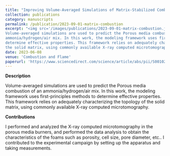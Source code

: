 ```yaml
---
title: "Improving Volume-Averaged Simulations of Matrix-Stabilized Combustion through Direct X-ray µCT Characterization: Application to NH3/H2-air Combustion"
collection: publications
category: manuscripts
permalink: /publication/2023-09-01-matrix-combustion
excerpt: "<img src='/images/publications/2023-09-01-matrix-combustion.jpg' width='400'><br/>
Volume-averaged simulations are used to predict the Porous media combustion of an
ammonia/hydrogen/air mix. In this work, the modeling framework uses first-principles methods to
determine effective properties. This framework relies on adequately characterizing the topology of
the solid matrix, using commonly available X-ray computed microtomography."
date: 2023-06-08
venue: 'Combustion and Flame'
paperurl: 'https://www.sciencedirect.com/science/article/abs/pii/S0010218023003954'
---
```


**Description**

Volume-averaged simulations are used to predict the Porous media combustion of an
ammonia/hydrogen/air mix. In this work, the modeling framework uses first-principles methods to
determine effective properties. This framework relies on adequately characterizing the topology of
the solid matrix, using commonly available X-ray computed microtomography.

**Contributions**

I performed and analyzed the X-ray computed microtomography in the porous media burners, and
performed the data analysis to obtain the characteristics of the foams such as porosity, cell size,
pore diameter, etc.. I contributed to the experimental campaign by setting up the apparatus and
taking measurements.
